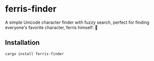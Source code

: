 # ferris-finder

A simple Unicode character finder with fuzzy search, perfect for finding
everyone's favorite character, ferris himself: 🦀

## Installation

```bash
cargo install ferris-finder
```
